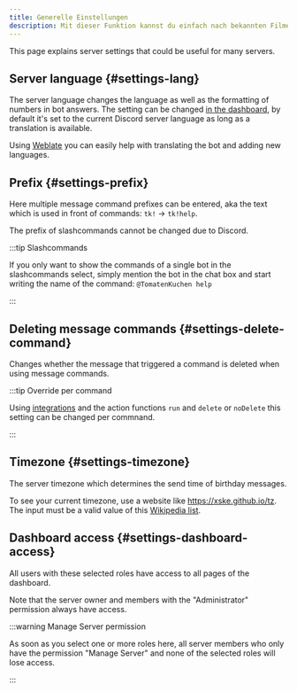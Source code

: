 ```yaml
---
title: Generelle Einstellungen
description: Mit dieser Funktion kannst du einfach nach bekannten Filmen, Serien und Darstellern suchen.
---
```


This page explains server settings that could be useful for many servers.

## Server language {#settings-lang}

The server language changes the language as well as the formatting of numbers in bot answers.
The setting can be changed [in the dashboard](https://tomatenkuchen.com/dashboard/settings#lang), by default it's set to the current Discord server language as long as a translation is available.

Using [Weblate](/weblate) you can easily help with translating the bot and adding new languages.

## Prefix {#settings-prefix}

Here multiple message command prefixes can be entered, aka the text which is used in front of commands: `tk!` -> `tk!help`.

The prefix of slashcommands cannot be changed due to Discord.

:::tip Slashcommands

If you only want to show the commands of a single bot in the slashcommands select, simply mention the bot in the chat box and start writing the name of the command: `@TomatenKuchen help`

:::

## Deleting message commands {#settings-delete-command}

Changes whether the message that triggered a command is deleted when using message commands.

:::tip Override per command

Using [integrations](/integrations) and the action functions `run` and `delete` or `noDelete` this setting can be changed per commnand.

:::

## Timezone {#settings-timezone}

The server timezone which determines the send time of birthday messages.

To see your current timezone, use a website like https://xske.github.io/tz.
The input must be a valid value of this [Wikipedia list](https://en.wikipedia.org/wiki/List_of_tz_database_time_zones).

## Dashboard access {#settings-dashboard-access}

All users with these selected roles have access to all pages of the dashboard.

Note that the server owner and members with the "Administrator" permission always have access.

:::warning Manage Server permission

As soon as you select one or more roles here, all server members who only have the permission "Manage Server" and none of the selected roles will lose access.

:::
